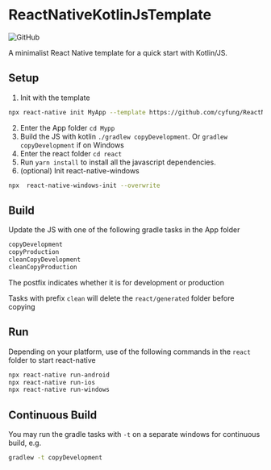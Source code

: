 # ReactNativeKotlinJsTemplate
<img alt="GitHub" src="https://img.shields.io/github/license/cyfung/ReactNativeKotlinJsTemplate">

A minimalist React Native template for a quick start with Kotlin/JS.

## Setup

1. Init with the template
```sh
npx react-native init MyApp --template https://github.com/cyfung/ReactNativeKotlinJsTemplate
```
2. Enter the App folder `cd Mypp`
3. Build the JS with kotlin `./gradlew copyDevelopment`. Or `gradlew copyDevelopment` if on Windows
4. Enter the react folder `cd react`
5. Run `yarn install` to install all the javascript dependencies.
6. (optional) Init react-native-windows
```sh
npx  react-native-windows-init --overwrite
```

## Build
Update the JS with one of the following gradle tasks in the App folder
```sh
copyDevelopment
copyProduction
cleanCopyDevelopment
cleanCopyProduction
```
The postfix indicates whether it is for development or production

Tasks with prefix `clean` will delete the `react/generated` folder before copying

## Run
Depending on your platform, use of the following commands in the `react` folder to start react-native
```sh
npx react-native run-android
npx react-native run-ios
npx react-native run-windows
```

## Continuous Build
You may run the gradle tasks with `-t` on a separate windows for continuous build, e.g.
```sh
gradlew -t copyDevelopment
```
